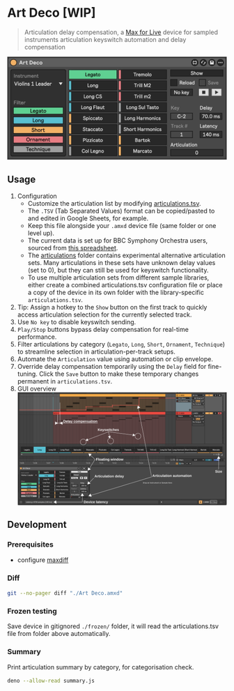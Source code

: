 # Art Deco [WIP]

> Articulation delay compensation, a [Max for Live](https://www.ableton.com/en/live/max-for-live/) device for sampled instruments articulation keyswitch automation and delay compensation

![Device](./device.jpg)

## Usage

1. Configuration
   - Customize the articulation list by modifying [articulations.tsv](./articulations.tsv).
   - The `.TSV` (Tab Separated Values) format can be copied/pasted to and edited in Google Sheets, for example.
   - Keep this file alongside your `.amxd` device file (same folder or one level up).
   - The current data is set up for BBC Symphony Orchestra users, sourced from [this spreadsheet](https://docs.google.com/spreadsheets/d/1WP9sobba7OkldNkTiSzXP7r3Pb64IzWQWrLkqdiyRcA/preview#gid=0).
   - The [articulations](./articulations/) folder contains experimental alternative articulation sets. Many articulations in these sets have unknown delay values (set to 0), but they can still be used for keyswitch functionality.
   - To use multiple articulation sets from different sample libraries, either create a combined articulations.tsv configuration file or place a copy of the device in its own folder with the library-specific `articulations.tsv`.
2. Tip: Assign a hotkey to the `Show` button on the first track to quickly access articulation selection for the currently selected track.
3. Use `No key` to disable keyswitch sending.
4. `Play/Stop` buttons bypass delay compensation for real-time performance.
5. Filter articulations by category (`Legato`, `Long`, `Short`, `Ornament`, `Technique`) to streamline selection in articulation-per-track setups.
6. Automate the `Articulation` value using automation or clip envelope.
7. Override delay compensation temporarily using the `Delay` field for fine-tuning. Click the `Save` button to make these temporary changes permanent in `articulations.tsv`.
8. GUI overview
![](./usage-v7.svg)

## Development

### Prerequisites

- configure [maxdiff](https://github.com/Ableton/maxdevtools/tree/main/maxdiff)

### Diff

```bash
git --no-pager diff "./Art Deco.amxd"
```

### Frozen testing

Save device in gitignored `./frozen/` folder, it will read the articulations.tsv file from folder above automatically.

### Summary

Print articulation summary by category, for categorisation check. 

```bash
deno --allow-read summary.js
```
